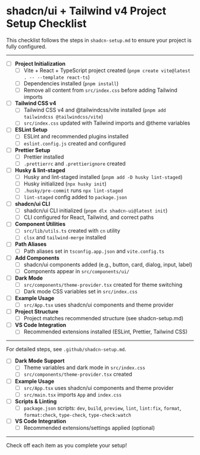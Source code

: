 # shadcn/ui + Tailwind v4 Project Setup Checklist

This checklist follows the steps in `shadcn-setup.md` to ensure your project is fully configured.

---

- [ ] **Project Initialization**
  - [ ] Vite + React + TypeScript project created (`pnpm create vite@latest . -- --template react-ts`)
  - [ ] Dependencies installed (`pnpm install`)
  - [ ] Remove all content from `src/index.css` before adding Tailwind imports

- [ ] **Tailwind CSS v4**
  - [ ] Tailwind CSS v4 and @tailwindcss/vite installed (`pnpm add tailwindcss @tailwindcss/vite`)
  - [ ] `src/index.css` updated with Tailwind imports and @theme variables

- [ ] **ESLint Setup**
  - [ ] ESLint and recommended plugins installed
  - [ ] `eslint.config.js` created and configured

- [ ] **Prettier Setup**
  - [ ] Prettier installed
  - [ ] `.prettierrc` and `.prettierignore` created

- [ ] **Husky & lint-staged**
  - [ ] Husky and lint-staged installed (`pnpm add -D husky lint-staged`)
  - [ ] Husky initialized (`npx husky init`)
  - [ ] `.husky/pre-commit` runs `npx lint-staged`
  - [ ] `lint-staged` config added to `package.json`

- [ ] **shadcn/ui CLI**
  - [ ] shadcn/ui CLI initialized (`pnpm dlx shadcn-ui@latest init`)
  - [ ] CLI configured for React, Tailwind, and correct paths

- [ ] **Component Utilities**
  - [ ] `src/lib/utils.ts` created with `cn` utility
  - [ ] `clsx` and `tailwind-merge` installed

- [ ] **Path Aliases**
  - [ ] Path aliases set in `tsconfig.app.json` and `vite.config.ts`

- [ ] **Add Components**
  - [ ] shadcn/ui components added (e.g., button, card, dialog, input, label)
  - [ ] Components appear in `src/components/ui/`

- [ ] **Dark Mode**
  - [ ] `src/components/theme-provider.tsx` created for theme switching
  - [ ] Dark mode CSS variables set in `src/index.css`

- [ ] **Example Usage**
  - [ ] `src/App.tsx` uses shadcn/ui components and theme provider

- [ ] **Project Structure**
  - [ ] Project matches recommended structure (see shadcn-setup.md)

- [ ] **VS Code Integration**
  - [ ] Recommended extensions installed (ESLint, Prettier, Tailwind CSS)

---

For detailed steps, see `.github/shadcn-setup.md`.

- [ ] **Dark Mode Support**
  - [ ] Theme variables and dark mode in `src/index.css`
  - [ ] `src/components/theme-provider.tsx` created

- [ ] **Example Usage**
  - [ ] `src/App.tsx` uses shadcn/ui components and theme provider
  - [ ] `src/main.tsx` imports `App` and `index.css`

- [ ] **Scripts & Linting**
  - [ ] `package.json` scripts: `dev`, `build`, `preview`, `lint`, `lint:fix`, `format`, `format:check`, `type-check`, `type-check:watch`

- [ ] **VS Code Integration**
  - [ ] Recommended extensions/settings applied (optional)

---

Check off each item as you complete your setup!

